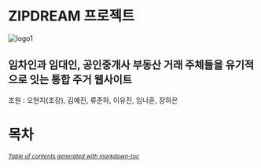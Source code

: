 # ZIPDREAM 프로젝트

![logo1](https://github.com/ZIPDREAM-WORKSPACE/ZIPDREAM/assets/93081185/6dc09e7a-e755-46d9-aad4-f8ba983ed876)

## 임차인과 임대인, 공인중개사 부동산 거래 주체들을 유기적으로 잇는 통합 주거 웹사이트
조원 : 오현지(조장), 김예진, 류준하, 이유진, 임나훈, 장하은


# 목차
<small><i><a href='http://ecotrust-canada.github.io/markdown-toc/'>Table of contents generated with markdown-toc</a></i></small>

